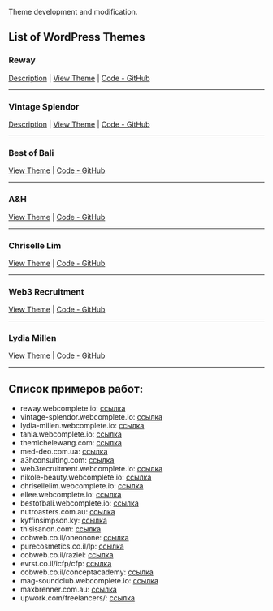 Theme development and modification.

## List of WordPress Themes

### Reway
[Description](https://github.com/DmitriyChiroky/wp-themes/tree/main/reway/README.md) | [View Theme](https://reway.webcomplete.io/) | [Code - GitHub](https://github.com/DmitriyChiroky/wp-themes/tree/main/reway)

---

### Vintage Splendor
[Description](https://github.com/DmitriyChiroky/wp-themes/tree/main/vintage-splendor/README.md) | [View Theme](https://vintage-splendor.webcomplete.io/) | [Code - GitHub](https://github.com/DmitriyChiroky/wp-themes/tree/main/vintage-splendor)

---

### Best of Bali
[View Theme](https://bestofbali.webcomplete.io/) | [Code - GitHub](https://github.com/DmitriyChiroky/wp-themes/tree/main/bestofbali_theme)

---

### A&H  
[View Theme](https://ah.webcomplete.io/) | [Code - GitHub](https://github.com/DmitriyChiroky/wp-themes/tree/main/ah_theme)

---

### Chriselle Lim
[View Theme](https://chrisellelim.webcomplete.io/) | [Code - GitHub](https://github.com/DmitriyChiroky/wp-themes/tree/main/chrisellelim_theme)

---

### Web3 Recruitment
[View Theme](https://web3recruitment.webcomplete.io/) | [Code - GitHub](https://github.com/DmitriyChiroky/wp-themes/tree/main/web3recruitment)

---

### Lydia Millen
[View Theme](https://lydia-millen.webcomplete.io/) | [Code - GitHub](https://github.com/DmitriyChiroky/wp-themes/tree/main/lydia-millen)

---

## Список примеров работ:

- reway.webcomplete.io: [ссылка](https://reway.webcomplete.io/)
- vintage-splendor.webcomplete.io: [ссылка](https://vintage-splendor.webcomplete.io/)
- lydia-millen.webcomplete.io: [ссылка](https://lydia-millen.webcomplete.io/)
- tania.webcomplete.io: [ссылка](https://tania.webcomplete.io/)
- themichelewang.com: [ссылка](https://themichelewang.com/)
- med-deo.com.ua: [ссылка](https://www.med-deo.com.ua/)
- a3hconsulting.com: [ссылка](https://www.a3hconsulting.com/)
- web3recruitment.webcomplete.io: [ссылка](https://web3recruitment.webcomplete.io/)
- nikole-beauty.webcomplete.io: [ссылка](https://nikole-beauty.webcomplete.io/)
- chrisellelim.webcomplete.io: [ссылка](https://chrisellelim.webcomplete.io/)
- ellee.webcomplete.io: [ссылка](https://ellee.webcomplete.io/)
- bestofbali.webcomplete.io: [ссылка](https://bestofbali.webcomplete.io/)
- nutroasters.com.au: [ссылка](https://www.nutroasters.com.au/)
- kyffinsimpson.ky: [ссылка](https://www.kyffinsimpson.ky/)
- thisisanon.com: [ссылка](https://thisisanon.com/)
- cobweb.co.il/oneonone: [ссылка](http://www.cobweb.co.il/oneonone/)
- purecosmetics.co.il/lp: [ссылка](http://purecosmetics.co.il/lp/)
- cobweb.co.il/raziel: [ссылка](http://www.cobweb.co.il/raziel/)
- evrst.co.il/icfp/cfp: [ссылка](http://evrst.co.il/icfp/cfp/)
- cobweb.co.il/conceptacademy: [ссылка](https://www.cobweb.co.il/conceptacademy/)
- mag-soundclub.webcomplete.io: [ссылка](https://mag-soundclub.webcomplete.io/)
- maxbrenner.com.au: [ссылка](https://maxbrenner.com.au/)
- upwork.com/freelancers/: [ссылка](https://www.upwork.com/freelancers/~01dc368f5440123a2e?viewMode=1)






